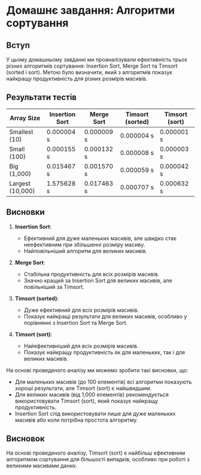 # Домашнє завдання: Алгоритми сортування 

## Вступ

У цьому домашньому завданні ми проаналізували ефективність трьох різних алгоритмів сортування: Insertion Sort, Merge Sort та Timsort (sorted і sort). Метою було визначити, який з алгоритмів показує найкращу продуктивність для різних розмірів масивів.

## Результати тестів

| Array Size         | Insertion Sort | Merge Sort | Timsort (sorted) | Timsort (sort) |
|--------------------|----------------|------------|------------------|----------------|
| Smallest (10)      | 0.000004 s     | 0.000009 s | 0.000004 s       | 0.000001 s     |
| Small (100)        | 0.000155 s     | 0.000132 s | 0.000008 s       | 0.000003 s     |
| Big (1,000)        | 0.015467 s     | 0.001570 s | 0.000059 s       | 0.000042 s     |
| Largest (10,000)   | 1.575628 s     | 0.017463 s | 0.000707 s       | 0.000632 s     |

## Висновки

1. **Insertion Sort**:
   - Ефективний для дуже маленьких масивів, але швидко стає неефективним при збільшенні розміру масиву.
   - Найповільніший алгоритм для великих масивів.

2. **Merge Sort**:
   - Стабільна продуктивність для всіх розмірів масивів.
   - Значно кращий за Insertion Sort для великих масивів, але повільніший за Timsort.

3. **Timsort (sorted)**:
   - Дуже ефективний для всіх розмірів масивів.
   - Показує найкращі результати для великих масивів, особливо у порівнянні з Insertion Sort та Merge Sort.

4. **Timsort (sort)**:
   - Найефективніший для всіх розмірів масивів.
   - Показує найкращу продуктивність як для маленьких, так і для великих масивів.

На основі проведеного аналізу ми можемо зробити такі висновки, що:

- Для маленьких масивів (до 100 елементів) всі алгоритми показують хороші результати, але Timsort (sort) є найшвидшим.
- Для великих масивів (від 1,000 елементів) рекомендується використовувати Timsort (sort), який показує найкращу продуктивність.
- Insertion Sort слід використовувати лише для дуже маленьких масивів або коли потрібна простота алгоритму.

## Висновок

На основі проведеного аналізу, Timsort (sort) є найбільш ефективним алгоритмом сортування для більшості випадків, особливо при роботі з великими масивами даних.
